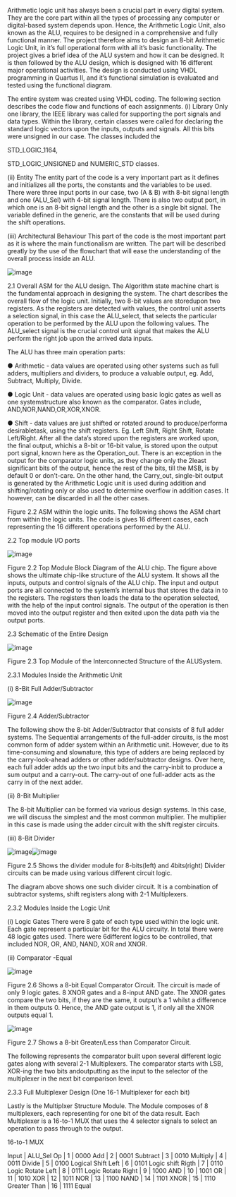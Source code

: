 Arithmetic logic unit has always been a crucial part in every digital system. They are the core part
within all the types of processing any computer or digital-based system depends upon. Hence, the
Arithmetic Logic Unit, also known as the ALU, requires to be designed in a comprehensive and fully
functional manner. The project therefore aims to design an 8-bit Arithmetic Logic Unit, in it’s full
operational form with all it’s basic functionality. The project gives a brief idea of the ALU system and how it
can be designed. It is then followed by the ALU design, which is designed with 16 different major
operational activities. The design is conducted using VHDL programming in Quartus II, and it’s functional
simulation is evaluated and tested using the functional diagram.


The entire system was created using VHDL coding. The following section describes the code flow and functions of each assignments.
(i) Library
Only one library, the IEEE library was called for supporting the port signals and data types.
Within the library, certain classes were called for declaring the standard logic vectors upon the
inputs, outputs and signals. All this bits were unsigned in our case. The classes included the


STD_LOGIC_1164,


STD_LOGIC_UNSIGNED and NUMERIC_STD classes. 


(ii) Entity
The entity part of the code is a very important part as it defines and initializes all the ports, the constants and the variables to be used. There were three input ports in our case, two (A & B)
with 8-bit signal length and one (ALU_Sel) with 4-bit signal length. There is also two output port, in which one is an 8-bit signal length and the other is a single bit signal. The variable
defined in the generic, are the constants that will be used during the shift operations.


(iii) Architectural Behaviour
This part of the code is the most important part as it is where the main functionalism are written. The part will be described greatly by the use of the flowchart that will ease the
understanding of the overall process inside an ALU.


![image](https://github.com/NawshinRaf/Digital-Logic-Circuits/assets/43382522/d6bb14ac-ab1d-4d7d-922b-d9e9f2c734c0)


2.1 Overall ASM for the ALU design.
The Algorithm state machine chart is the fundamental approach in designing the system. The chart describes the overall flow of the logic unit. Initially, two 8-bit values are storedupon two registers. As the
registers are detected with values, the control unit asserts a selection signal, in this case the ALU_select,
that selects the particular operation to be performed by the ALU upon the following values. The ALU_select signal is the crucial control unit signal that makes the ALU perform the right job upon the
arrived data inputs.

The ALU has three main operation parts:


● Arithmetic - data values are operated using other systems such as full adders, multipliers and
dividers, to produce a valuable output, eg. Add, Subtract, Multiply, Divide.


● Logic Unit - data values are operated using basic logic gates as well as one systemstructure also
known as the comparator. Gates include, AND,NOR,NAND,OR,XOR,XNOR.


● Shift - data values are just shifted or rotated around to produce/performa desirabletask, using the
shift registers. Eg. Left Shift, Right Shift, Rotate Left/Right.
After all the data’s stored upon the registers are worked upon, the final output, whichis a 8-bit or 16-bit value, is
stored upon the output port signal, known here as the Operation_out. There is an exception in the output for
the comparator logic units, as they change only the 2least significant bits of the output, hence the rest of the
bits, till the MSB, is by default 0 or don’t-care. On the other hand, the Carry_out, single-bit output is
generated by the Arithmetic Logic unit is used during addition and shifting/rotating only or also
used to determine overflow in addition cases. It however, can be discarded in all the other cases.

Figure 2.2 ASM within the logic units.
The following shows the ASM chart from within the logic units. The code is gives 16 different cases,
each representing the 16 different operations performed by the ALU.

2.2 Top module I/O ports


![image](https://github.com/NawshinRaf/Digital-Logic-Circuits/assets/43382522/e4ccb135-08d4-4a57-9c8a-b635d0d022dc)



Figure 2.2 Top Module Block Diagram of the ALU chip.
The figure above shows the ultimate chip-like structure of the ALU system. It shows all the inputs, outputs
and control signals of the ALU chip. The input and output ports are all connected to the system’s
internal bus that stores the data in to the registers. The registers then loads the data to the operation
selected, with the help of the input control signals. The
output of the operation is then moved into the output register and then exited upon the data path via the
output ports.

2.3 Schematic of the Entire Design


![image](https://github.com/NawshinRaf/Digital-Logic-Circuits/assets/43382522/1eac6897-025b-4389-8540-2e97e7642353)



Figure 2.3 Top Module of the Interconnected Structure of the ALUSystem.


2.3.1 Modules Inside the Arithmetic Unit


(i) 8-Bit Full Adder/Subtractor


![image](https://github.com/NawshinRaf/Digital-Logic-Circuits/assets/43382522/ad8f22f5-fb08-42ba-ada7-1ffc428bf603)

Figure 2.4 Adder/Subtractor


The following show the 8-bit Adder/Subtractor that consists of 8 full adder systems. The Sequential
arrangements of the full-adder circuits, is the most common form of adder system within an Arithmetic
unit. However, due to its time-consuming and slownature, this type of adders are being replaced by the
carry-look-ahead adders or other adder/subtractor designs. Over here, each full adder adds up the two
input bits and the carry-inbit to produce a sum output and a carry-out. The carry-out of one full-adder acts
as the carry in of the next adder.


(ii) 8-Bit Multiplier


The 8-bit Multiplier can be formed via various design systems. In this case, we will discuss the simplest
and the most common multiplier. The multiplier in this case is made using the adder circuit with the shift
register circuits.


(iii) 8-Bit Divider


![image](https://github.com/NawshinRaf/Digital-Logic-Circuits/assets/43382522/d46fa792-100b-468f-9d21-0ab69c745164)![image](https://github.com/NawshinRaf/Digital-Logic-Circuits/assets/43382522/155806dd-030e-42fb-943b-c2a8839ff051)


Figure 2.5 Shows the divider module for 8-bits(left) and 4bits(right) Divider circuits
can be made using various different circuit logic.

The diagram above shows one such divider circuit. It is a combination of subtractor systems, shift registers along with 2-1 Multiplexers.


2.3.2 Modules Inside the Logic Unit


(i) Logic Gates
There were 8 gate of each type used within the logic unit. Each gate represent a particular bit for the ALU
circuity. In total there were 48 logic gates used. There were 6different logics to be controlled, that
included NOR, OR, AND, NAND, XOR and XNOR.


(ii) Comparator
-Equal

![image](https://github.com/NawshinRaf/Digital-Logic-Circuits/assets/43382522/fd46570e-f8bb-4c0a-ae99-050758e2d221)


Figure 2.6 Shows a 8-bit Equal Comparator Circuit.
The circuit is made of only 9 logic gates. 8 XNOR gates and a 8-input AND gate. The XNOR
gates compare the two bits, if they are the same, it output’s a 1 whilst a difference in them outputs
0. Hence, the AND gate output is 1, if only all the XNOR outputs equal 1.



![image](https://github.com/NawshinRaf/Digital-Logic-Circuits/assets/43382522/47258d13-c3c2-4fc0-ba1a-6b0748d5cccc)


Figure 2.7 Shows a 8-bit Greater/Less than Comparator Circuit.


The following represents the comparator built upon several different logic gates along with several 2-1
Multiplexers. The comparator starts with LSB, XOR-ing the two bits andoutputting as the input to the
selector of the multiplexer in the next bit comparison level.


2.3.3 Full Multiplexer Design (One 16-1 Multiplexer for each bit) 

Lastly is the Multiplxer Structure Module. The Module composes of 8 multiplexers, each representing for one bit of the
data result. Each Multiplexer is a 16-to-1 MUX that uses the 4 selector signals to select an
operation to pass through to the output.

16-to-1 MUX


Input           |             ALU_Sel         Op
                |
1               |             0000         Add
                |
2               |              0001       Subtract
                |
3               |              0010       Multiply
                |
4               |              0011       Divide
                |
5               |              0100      Logical Shift Left
                |
6               |              0101      Logic shift Rigth
                |
7               |              0110      Logic Rotate Left
                |
8               |              0111      Logic Rotate Right
                |
9               |              1000      AND
                |
10              |              1001      OR
                |
11              |              1010      XOR
                |
12              |              1011      NOR
                |
13              |              1100      NAND
                |
14              |              1101      XNOR
                |
15              |              1110      Greater Than
                |
16              |              1111      Equal

